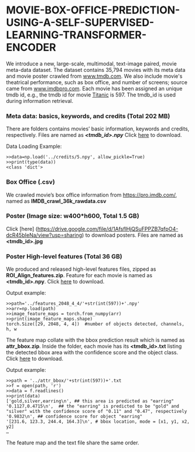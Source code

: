 # MOVIE-BOX-OFFICE-PREDICTION-USING-A-SELF-SUPERVISED-LEARNING-TRANSFORMER-ENCODER

We introduce a new, large-scale, multimodal, text-image paired, movie meta-data dataset. 
The dataset contains 35,794 movies with its meta data and movie poster crawled from www.tmdb.com. We also include movie's theatrical performance,  such as box office, and number of screens; source came from www.imdbpro.com. 
Each movie has been assigned an unique tmdb id, e.g., the tmdb id for movie [Titanic](https://www.themoviedb.org/movie/597-titanic) is 597. The tmdb_id is used during information retrieval. 
 
### Meta data: basics, keywords, and credits (Total 202 MB)
There are folders contains movies’ basic information, keywords and credits, respectively. Files are named as ***<tmdb_id>.npy***
Click [here](https://drive.google.com/file/d/10g05aoMeClUxEjMFSt_5A5xjYPWI8JlK/view?usp=sharing) to download.

Data Loading Example:
``` 
>>data=np.load('../credits/5.npy', allow_pickle=True)
>>print(type(data))
<class 'dict'>
```

### Box Office (.csv)
We crawled movie’s box office information from https://pro.imdb.com/, named as **IMDB_crawl_36k_rawdata.csv**

### Poster (Image size: w400*h600, Total 1.5 GB)
Click [here] (https://drive.google.com/file/d/1AfsflHjQSuFPPZB7qfpO4-dcR45bIeNa/view?usp=sharing) to download posters.
Files are named as **<tmdb_id>.jpg**

### Poster High-level features (Total 36 GB)
We produced and released high-level features files, zipped as **ROI_Align_features.zip**. Feature for each movie is named as **<tmdb_id>.npy**. 
Click [here](https://drive.google.com/file/d/1P-cU4iQdJbqS5zFwxVGSLHR-RLUdxexD/view?usp=sharing) to download.

Output example:
 ```
>>path='../features_2048_4_4/'+str(int(597))+'.npy'
>>arr=np.load(path)
>>image_feature_maps = torch.from_numpy(arr)
>>print(image_feature_maps.shape)
torch.Size([29, 2048, 4, 4])  #number of objects detected, channels, h, w 
```

The feature map collate with the bbox prediction result which is named as **attr_bbox.zip**. Inside the folder, each movie has its **<tmdb_id>.txt** listing the detected bbox area with the confidence score and the object class.
Click [here](https://drive.google.com/file/d/1L7xSvKtv0G-4MWXjZnOZ8j2mD-QxPHAo/view?usp=sharing) to download.

Output example:
```
>>path = '../attr_bbox/'+str(int(597))+'.txt
>>f = open(path, 'r')
>>data = f.readlines()
>>print(data)
['gold,silver,earring\n', ## this area is predicted as "earring"
'0.1127,0.4715\n',  ## the "earring" is predicted to be "gold" and "silver" with the confidence score of "0.11" and "0.47", respectively
'0.9832\n', ## confidence score for object "earring"
'[231.6, 123.3, 244.4, 164.3]\n', # bbox location, mode = [x1, y1, x2, y2]
…
```
The feature map and the text file share the same order. 

